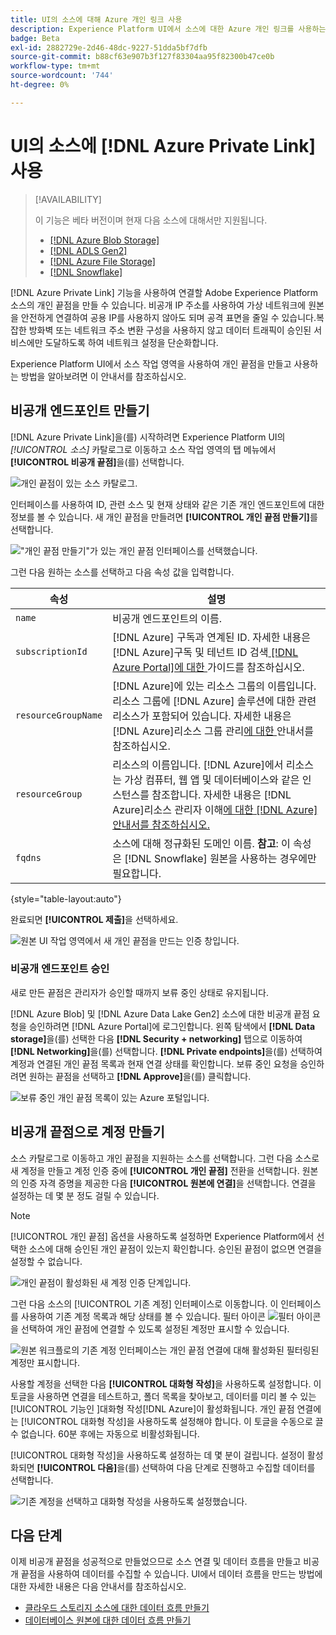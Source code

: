 ```yaml
---
title: UI의 소스에 대해 Azure 개인 링크 사용
description: Experience Platform UI에서 소스에 대한 Azure 개인 링크를 사용하는 방법을 알아봅니다.
badge: Beta
exl-id: 2882729e-2d46-48dc-9227-51dda5bf7dfb
source-git-commit: b88cf63e907b3f127f83304aa95f82300b47ce0b
workflow-type: tm+mt
source-wordcount: '744'
ht-degree: 0%

---
```


# UI의 소스에 [!DNL Azure Private Link] 사용

>[!AVAILABILITY]
>
>이 기능은 베타 버전이며 현재 다음 소스에 대해서만 지원됩니다.
>
>* [[!DNL Azure Blob Storage]](../../connectors/cloud-storage/blob.md)
>* [[!DNL ADLS Gen2]](../../connectors/cloud-storage/adls-gen2.md)
>* [[!DNL Azure File Storage]](../../connectors/cloud-storage/azure-file-storage.md)
>* [[!DNL Snowflake]](../../connectors/databases/snowflake.md)

[!DNL Azure Private Link] 기능을 사용하여 연결할 Adobe Experience Platform 소스의 개인 끝점을 만들 수 있습니다. 비공개 IP 주소를 사용하여 가상 네트워크에 원본을 안전하게 연결하여 공용 IP를 사용하지 않아도 되며 공격 표면을 줄일 수 있습니다.복잡한 방화벽 또는 네트워크 주소 변환 구성을 사용하지 않고 데이터 트래픽이 승인된 서비스에만 도달하도록 하여 네트워크 설정을 단순화합니다.

Experience Platform UI에서 소스 작업 영역을 사용하여 개인 끝점을 만들고 사용하는 방법을 알아보려면 이 안내서를 참조하십시오.

## 비공개 엔드포인트 만들기

[!DNL Azure Private Link]을(를) 시작하려면 Experience Platform UI의 *[!UICONTROL 소스]* 카탈로그로 이동하고 소스 작업 영역의 탭 메뉴에서 **[!UICONTROL 비공개 끝점]**&#x200B;을(를) 선택합니다.

![개인 끝점이 있는 소스 카탈로그.](../../images/tutorials/private-links/catalog.png)

인터페이스를 사용하여 ID, 관련 소스 및 현재 상태와 같은 기존 개인 엔드포인트에 대한 정보를 볼 수 있습니다. 새 개인 끝점을 만들려면 **[!UICONTROL 개인 끝점 만들기]**&#x200B;를 선택합니다.

![&quot;개인 끝점 만들기&quot;가 있는 개인 끝점 인터페이스를 선택했습니다.](../../images/tutorials/private-links/private-endpoints.png)

그런 다음 원하는 소스를 선택하고 다음 속성 값을 입력합니다.

| 속성 | 설명 |
| --- | --- |
| `name` | 비공개 엔드포인트의 이름. |
| `subscriptionId` | [!DNL Azure] 구독과 연계된 ID. 자세한 내용은 [!DNL Azure]구독 및 테넌트 ID 검색[ [!DNL Azure Portal]에 대한 ](https://learn.microsoft.com/en-us/azure/azure-portal/get-subscription-tenant-id) 가이드를 참조하십시오. |
| `resourceGroupName` | [!DNL Azure]에 있는 리소스 그룹의 이름입니다. 리소스 그룹에 [!DNL Azure] 솔루션에 대한 관련 리소스가 포함되어 있습니다. 자세한 내용은 [!DNL Azure]리소스 그룹 관리[에 대한 ](https://learn.microsoft.com/en-us/azure/azure-resource-manager/management/manage-resource-groups-portal) 안내서를 참조하십시오. |
| `resourceGroup` | 리소스의 이름입니다. [!DNL Azure]에서 리소스는 가상 컴퓨터, 웹 앱 및 데이터베이스와 같은 인스턴스를 참조합니다. 자세한 내용은 [!DNL Azure]리소스 관리자 이해[에 대한  [!DNL Azure]  안내서를 참조하십시오.](https://learn.microsoft.com/en-us/azure/azure-resource-manager/management/overview) |
| `fqdns` | 소스에 대해 정규화된 도메인 이름. **참고**: 이 속성은 [!DNL Snowflake] 원본을 사용하는 경우에만 필요합니다. |

{style="table-layout:auto"}

완료되면 **[!UICONTROL 제출]**&#x200B;을 선택하세요.

![원본 UI 작업 영역에서 새 개인 끝점을 만드는 인증 창입니다.](../../images/tutorials/private-links/create-private-endpoint.png)

### 비공개 엔드포인트 승인

새로 만든 끝점은 관리자가 승인할 때까지 보류 중인 상태로 유지됩니다.

[!DNL Azure Blob] 및 [!DNL Azure Data Lake Gen2] 소스에 대한 비공개 끝점 요청을 승인하려면 [!DNL Azure Portal]에 로그인합니다. 왼쪽 탐색에서 **[!DNL Data storage]**&#x200B;을(를) 선택한 다음 **[!DNL Security + networking]** 탭으로 이동하여 **[!DNL Networking]**&#x200B;을(를) 선택합니다. **[!DNL Private endpoints]**&#x200B;을(를) 선택하여 계정과 연결된 개인 끝점 목록과 현재 연결 상태를 확인합니다. 보류 중인 요청을 승인하려면 원하는 끝점을 선택하고 **[!DNL Approve]**&#x200B;을(를) 클릭합니다.

![보류 중인 개인 끝점 목록이 있는 Azure 포털입니다.](../../images/tutorials/private-links/azure.png)

## 비공개 끝점으로 계정 만들기

소스 카탈로그로 이동하고 개인 끝점을 지원하는 소스를 선택합니다. 그런 다음 소스로 새 계정을 만들고 계정 인증 중에 **[!UICONTROL 개인 끝점]** 전환을 선택합니다. 원본의 인증 자격 증명을 제공한 다음 **[!UICONTROL 원본에 연결]**&#x200B;을 선택합니다. 연결을 설정하는 데 몇 분 정도 걸릴 수 있습니다.

>[!NOTE]
>
>[!UICONTROL 개인 끝점] 옵션을 사용하도록 설정하면 Experience Platform에서 선택한 소스에 대해 승인된 개인 끝점이 있는지 확인합니다. 승인된 끝점이 없으면 연결을 설정할 수 없습니다.

![개인 끝점이 활성화된 새 계정 인증 단계입니다.](../../images/tutorials/private-links/new-account.png)

그런 다음 소스의 [!UICONTROL 기존 계정] 인터페이스로 이동합니다. 이 인터페이스를 사용하여 기존 계정 목록과 해당 상태를 볼 수 있습니다. 필터 아이콘 ![필터 아이콘](../../../images/icons/filter.png)을 선택하여 개인 끝점에 연결할 수 있도록 설정된 계정만 표시할 수 있습니다.

![원본 워크플로의 기존 계정 인터페이스는 개인 끝점 연결에 대해 활성화된 필터링된 계정만 표시합니다.](../../images/tutorials/private-links/existing-private-endpoints.png)

사용할 계정을 선택한 다음 **[!UICONTROL 대화형 작성]**&#x200B;을 사용하도록 설정합니다. 이 토글을 사용하면 연결을 테스트하고, 폴더 목록을 찾아보고, 데이터를 미리 볼 수 있는 [!UICONTROL  기능인 ]대화형 작성[!DNL Azure]이 활성화됩니다. 개인 끝점 연결에는 [!UICONTROL 대화형 작성]을 사용하도록 설정해야 합니다. 이 토글을 수동으로 끌 수 없습니다. 60분 후에는 자동으로 비활성화됩니다.

[!UICONTROL 대화형 작성]을 사용하도록 설정하는 데 몇 분이 걸립니다. 설정이 활성화되면 **[!UICONTROL 다음]**&#x200B;을(를) 선택하여 다음 단계로 진행하고 수집할 데이터를 선택합니다.

![기존 계정을 선택하고 대화형 작성을 사용하도록 설정했습니다.](../../images/tutorials/private-links/interactive-authoring.png)

## 다음 단계

이제 비공개 끝점을 성공적으로 만들었으므로 소스 연결 및 데이터 흐름을 만들고 비공개 끝점을 사용하여 데이터를 수집할 수 있습니다. UI에서 데이터 흐름을 만드는 방법에 대한 자세한 내용은 다음 안내서를 참조하십시오.

* [클라우드 스토리지 소스에 대한 데이터 흐름 만들기](../ui/dataflow/batch/cloud-storage.md)
* [데이터베이스 원본에 대한 데이터 흐름 만들기](../ui/dataflow/databases.md)
